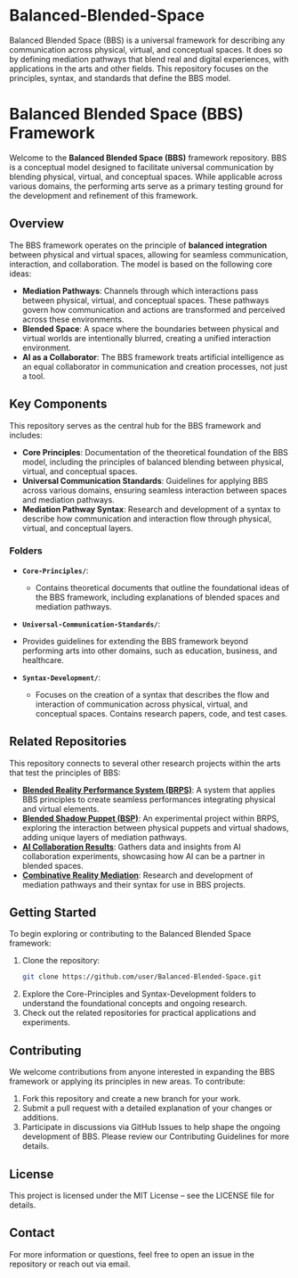 # Balanced-Blended-Space
Balanced Blended Space (BBS) is a universal framework for describing any communication across physical, virtual, and conceptual spaces. It does so by defining mediation pathways that blend real and digital experiences, with applications in the arts and other fields. This repository focuses on the principles, syntax, and standards that define the BBS model.

# Balanced Blended Space (BBS) Framework

Welcome to the **Balanced Blended Space (BBS)** framework repository. BBS is a conceptual model designed to facilitate universal communication by blending physical, virtual, and conceptual spaces. While applicable across various domains, the performing arts serve as a primary testing ground for the development and refinement of this framework.

## Overview

The BBS framework operates on the principle of **balanced integration** between physical and virtual spaces, allowing for seamless communication, interaction, and collaboration. The model is based on the following core ideas:

- **Mediation Pathways**: Channels through which interactions pass between physical, virtual, and conceptual spaces. These pathways govern how communication and actions are transformed and perceived across these environments.
- **Blended Space**: A space where the boundaries between physical and virtual worlds are intentionally blurred, creating a unified interaction environment.
- **AI as a Collaborator**: The BBS framework treats artificial intelligence as an equal collaborator in communication and creation processes, not just a tool.

## Key Components

This repository serves as the central hub for the BBS framework and includes:

- **Core Principles**: Documentation of the theoretical foundation of the BBS model, including the principles of balanced blending between physical, virtual, and conceptual spaces.
- **Universal Communication Standards**: Guidelines for applying BBS across various domains, ensuring seamless interaction between spaces and mediation pathways.
- **Mediation Pathway Syntax**: Research and development of a syntax to describe how communication and interaction flow through physical, virtual, and conceptual layers.

### Folders

- **`Core-Principles/`**: 
  - Contains theoretical documents that outline the foundational ideas of the BBS framework, including explanations of blended spaces and mediation pathways.
  
- **`Universal-Communication-Standards/`**: 
 - Provides guidelines for extending the BBS framework beyond performing arts into other domains, such as education, business, and healthcare.

- **`Syntax-Development/`**: 
  - Focuses on the creation of a syntax that describes the flow and interaction of communication across physical, virtual, and conceptual spaces. Contains research papers, code, and test cases.

## Related Repositories

This repository connects to several other research projects within the arts that test the principles of BBS:

- [**Blended Reality Performance System (BRPS)**](https://github.com/user/Blended-Reality-Performance-System): A system that applies BBS principles to create seamless performances integrating physical and virtual elements.
- [**Blended Shadow Puppet (BSP)**](https://github.com/user/Blended-Shadow-Puppet): An experimental project within BRPS, exploring the interaction between physical puppets and virtual shadows, adding unique layers of mediation pathways.
- [**AI Collaboration Results**](https://github.com/user/AI-Collaboration-Results): Gathers data and insights from AI collaboration experiments, showcasing how AI can be a partner in blended spaces.
- [**Combinative Reality Mediation**](https://github.com/user/Combinative-Reality-Mediation): Research and development of mediation pathways and their syntax for use in BBS projects.

## Getting Started

To begin exploring or contributing to the Balanced Blended Space framework:

1. Clone the repository:
   ```bash
   git clone https://github.com/user/Balanced-Blended-Space.git

2. Explore the Core-Principles and Syntax-Development folders to understand the foundational concepts and ongoing research.
3. Check out the related repositories for practical applications and experiments.

## Contributing
We welcome contributions from anyone interested in expanding the BBS framework or applying its principles in new areas. To contribute:

1. Fork this repository and create a new branch for your work.
2. Submit a pull request with a detailed explanation of your changes or additions.
3. Participate in discussions via GitHub Issues to help shape the ongoing development of BBS.
Please review our Contributing Guidelines for more details.

## License
This project is licensed under the MIT License – see the LICENSE file for details.

## Contact
For more information or questions, feel free to open an issue in the repository or reach out via email.
